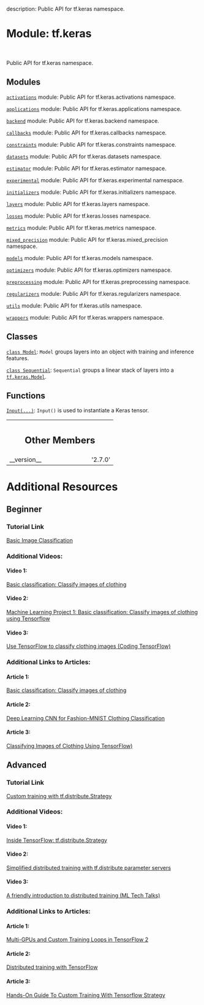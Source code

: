 description: Public API for tf.keras namespace.

<div itemscope itemtype="http://developers.google.com/ReferenceObject">
<meta itemprop="name" content="tf.keras" />
<meta itemprop="path" content="Stable" />
<meta itemprop="property" content="__version__"/>
</div>

# Module: tf.keras

<!-- Insert buttons and diff -->

<table class="tfo-notebook-buttons tfo-api nocontent" align="left">

</table>



Public API for tf.keras namespace.



## Modules

[`activations`](../tf/keras/activations.md) module: Public API for tf.keras.activations namespace.

[`applications`](../tf/keras/applications.md) module: Public API for tf.keras.applications namespace.

[`backend`](../tf/keras/backend.md) module: Public API for tf.keras.backend namespace.

[`callbacks`](../tf/keras/callbacks.md) module: Public API for tf.keras.callbacks namespace.

[`constraints`](../tf/keras/constraints.md) module: Public API for tf.keras.constraints namespace.

[`datasets`](../tf/keras/datasets.md) module: Public API for tf.keras.datasets namespace.

[`estimator`](../tf/keras/estimator.md) module: Public API for tf.keras.estimator namespace.

[`experimental`](../tf/keras/experimental.md) module: Public API for tf.keras.experimental namespace.

[`initializers`](../tf/keras/initializers.md) module: Public API for tf.keras.initializers namespace.

[`layers`](../tf/keras/layers.md) module: Public API for tf.keras.layers namespace.

[`losses`](../tf/keras/losses.md) module: Public API for tf.keras.losses namespace.

[`metrics`](../tf/keras/metrics.md) module: Public API for tf.keras.metrics namespace.

[`mixed_precision`](../tf/keras/mixed_precision.md) module: Public API for tf.keras.mixed_precision namespace.

[`models`](../tf/keras/models.md) module: Public API for tf.keras.models namespace.

[`optimizers`](../tf/keras/optimizers.md) module: Public API for tf.keras.optimizers namespace.

[`preprocessing`](../tf/keras/preprocessing.md) module: Public API for tf.keras.preprocessing namespace.

[`regularizers`](../tf/keras/regularizers.md) module: Public API for tf.keras.regularizers namespace.

[`utils`](../tf/keras/utils.md) module: Public API for tf.keras.utils namespace.

[`wrappers`](../tf/keras/wrappers.md) module: Public API for tf.keras.wrappers namespace.

## Classes

[`class Model`](../tf/keras/Model.md): `Model` groups layers into an object with training and inference features.

[`class Sequential`](../tf/keras/Sequential.md): `Sequential` groups a linear stack of layers into a <a href="../tf/keras/Model.md"><code>tf.keras.Model</code></a>.

## Functions

[`Input(...)`](../tf/keras/Input.md): `Input()` is used to instantiate a Keras tensor.



<!-- Tabular view -->
 <table class="responsive fixed orange">
<colgroup><col width="214px"><col></colgroup>
<tr><th colspan="2"><h2 class="add-link">Other Members</h2></th></tr>

<tr>
<td>
__version__<a id="__version__"></a>
</td>
<td>
'2.7.0'
</td>
</tr>
</table>




<h1>Additional Resources</h1>

<h2>Beginner</h2>

<div>
<h3>Tutorial Link</h3>
<div class="content">
  <p><a href="https://www.tensorflow.org/tutorials/keras/classification">Basic Image Classification</a></p>
</div>

<h3>Additional Videos:</h3>
<h4>Video 1:</h4>
<div class="content">
  <p><a href="https://www.youtube.com/watch?v=mu_ujwcABhw">Basic classification: Classify images of clothing</a></p>
</div>
<h4>Video 2:</h4>
<div class="content">
  <p><a href="https://www.youtube.com/watch?v=we7bo-eu6AY">Machine Learning Project 1: Basic classification: Classify images of clothing using Tensorflow</a></p>
</div>
<h4>Video 3:</h4>
<div class="content">
  <p><a href="https://www.youtube.com/watch?v=FiNglI1wRNk">Use TensorFlow to classify clothing images 
  (Coding TensorFlow)</a></p>
</div>


<h3>Additional Links to Articles:</h3>
<h4>Article 1:</h4>
<div class="content">
  <p><a href="https://segmentfault.com/a/1190000040410670">Basic classification: Classify images of clothing</a></p>
</div>
<h4>Article 2:</h4>
<div class="content">
  <p><a href="https://machinelearningmastery.com/how-to-develop-a-cnn-from-scratch-for-fashion-mnist-clothing-classification/">Deep Learning CNN for Fashion-MNIST Clothing Classification</a></p>
</div>
<h4>Article 3:</h4>
<div class="content">
  <p><a href="https://medium.com/analytics-vidhya/classifying-images-of-clothing-using-tensorflow-39ec3c1cb8b7">Classifying Images of Clothing Using TensorFlow)</a></p>
</div>



<h2>Advanced</h2>

<div>
<h3>Tutorial Link</h3>
<div class="content">
  <p><a href="https://www.tensorflow.org/tutorials/distribute/custom_training">Custom training with tf.distribute.Strategy</a></p>
</div>


<h3>Additional Videos:</h3>
<h4>Video 1:</h4>
<div class="content">
  <p><a href="https://www.youtube.com/watch?v=jKV53r9-H14">Inside TensorFlow: tf.distribute.Strategy</a></p>
</div>
<h4>Video 2:</h4>
<div class="content">
  <p><a href="https://www.youtube.com/watch?v=NbID_AqdZXM">Simplified distributed training with tf.distribute parameter servers</a></p>
</div>
<h4>Video 3:</h4>
<div class="content">
  <p><a href="https://www.youtube.com/watch?v=S1tN9a4Proc">A friendly introduction to distributed training (ML Tech Talks)</a></p>
</div>



<h3>Additional Links to Articles:</h3>
<h4>Article 1:</h4>
<div class="content">
  <p><a href="https://towardsdatascience.com/multi-gpus-and-custom-training-loops-in-tensorflow-2-15b4b86b53bd">Multi-GPUs and Custom Training Loops in TensorFlow 2</a></p>
</div>
<h4>Article 2:</h4>
<div class="content">
  <p><a href="https://apimirror.com/tensorflow~guide/distributed_training">Distributed training with TensorFlow</a></p>
</div>
<h4>Article 3:</h4>
<div class="content">
  <p><a href="https://analyticsindiamag.com/hands-on-guide-to-custom-training-with-tensorflow-strategy">Hands-On Guide To Custom Training With Tensorflow Strategy</a></p>
</div>



</div>